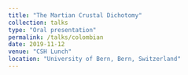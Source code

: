 ```yaml
---
title: "The Martian Crustal Dichotomy"
collection: talks
type: "Oral presentation"
permalink: /talks/colombian
date: 2019-11-12
venue: "CSH Lunch"
location: "University of Bern, Bern, Switzerland"
---
```

